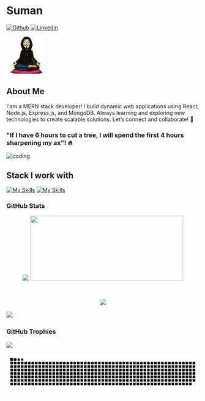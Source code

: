 # Suman

[![Github](https://img.shields.io/github/followers/sumanadithan?label=Follow&style=social)](https://github.com/sumanadithan)
[![Linkedin](https://img.shields.io/badge/Suman%20Adithan-blue?style=flat-square&logo=linkedin&logoColor=white&link=https://www.linkedin.com/in/suman-99334825b/)](https://www.linkedin.com/in/suman-99334825b//)

<img src="./img/profile.png" width="100"/>

## About Me

I'am a MERN stack developer! I build dynamic web applications using React, Node.js, Express.js, and MongoDB. Always learning and exploring new technologies to create scalable solutions. Let’s connect and collaborate! 🚀

### "If I have 6 hours to cut a tree, I will spend the first 4 hours sharpening my ax"! 🔥

![coding](https://tenor.com/view/ninjala-jane-hacker-hacking-computer-gif-20337624.gif)

## Stack I work with

[![My Skills](https://go-skill-icons.vercel.app/api/icons?i=js,ts,react,nodejs,express,mongodb,redux,zustand,reactquery,tailwind,sass,vite,vitest,figma,git)](https://skillicons.dev)
[![My Skills](https://skillicons.dev/icons?i=github,npm,yarn,postman,vscode,nginx,netlify,vercel,firebase,heroku,aws,linux,windows,ubuntu)](https://skillicons.dev)

### GitHub Stats

<p align="center">
<img style='width:400px' src='https://github-readme-stats.vercel.app/api?username=sumanadithan&theme=dark&hide_border=false&include_all_commits=false&count_private=false'/>
<img style='width:400px; height:170px' src='https://github-readme-stats.vercel.app/api/top-langs/?username=sumanadithan&theme=dark&hide_border=false&include_all_commits=false&count_private=false&layout=compact'/>
</p>
<br>
<p align="center">
<img style='width:400px;' src='https://github-readme-streak-stats-salesp07.vercel.app/?user=sumanadithan&theme=dark'/>
</p>
<div>
  <img src="https://visitor-badge.laobi.icu/badge?page_id=sumanadithan.sumanadithan&left_text=Profile%20Views"  />
</div>

### GitHub Trophies

![](https://github-profile-trophy.vercel.app/?username=sumanadithan&theme=radical&no-frame=false&no-bg=true&margin-w=4)

<picture>
  <source media="(prefers-color-scheme: dark)" srcset="https://raw.githubusercontent.com/sumanadithan/sumanadithan/output/github-snake-dark.svg" />
  <source media="(prefers-color-scheme: light)" srcset="https://raw.githubusercontent.com/sumanadithan/sumanadithan/output/github-snake.svg" />
  <img alt="github-snake" src="https://raw.githubusercontent.com/sumanadithan/sumanadithan/output/github-snake.svg" />
</picture>
